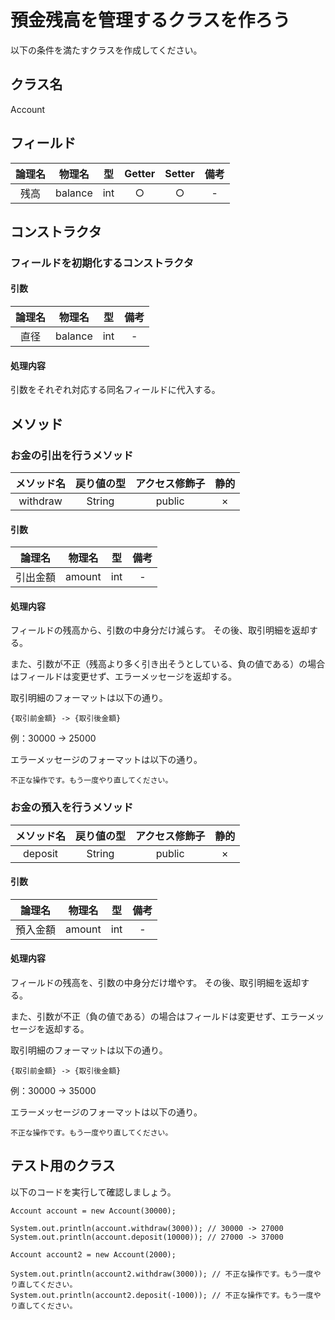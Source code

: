# 預金残高を管理するクラスを作ろう

以下の条件を満たすクラスを作成してください。

## クラス名

Account

## フィールド

| 論理名 | 物理名 | 型 | Getter | Setter | 備考 | 
|:-:|:-:|:-:|:-:|:-:|:-:|
|残高| balance | int | ○ | ○ | - |

## コンストラクタ

### フィールドを初期化するコンストラクタ

#### 引数

| 論理名 | 物理名 | 型 | 備考 | 
|:-:|:-:|:-:|:-:|
|直径| balance | int | - |

#### 処理内容

引数をそれぞれ対応する同名フィールドに代入する。

## メソッド

### お金の引出を行うメソッド

|メソッド名 | 戻り値の型 | アクセス修飾子 | 静的 | 
|:-:|:-:|:-:|:-:|
| withdraw | String | public | × | 

#### 引数

| 論理名 | 物理名 | 型 | 備考 | 
|:-:|:-:|:-:|:-:|
|引出金額| amount | int | - |

#### 処理内容

フィールドの残高から、引数の中身分だけ減らす。
その後、取引明細を返却する。

また、引数が不正（残高より多く引き出そうとしている、負の値である）の場合はフィールドは変更せず、エラーメッセージを返却する。

取引明細のフォーマットは以下の通り。
```
{取引前金額} -> {取引後金額} 
```

例：30000 -> 25000 


エラーメッセージのフォーマットは以下の通り。
```
不正な操作です。もう一度やり直してください。
```

### お金の預入を行うメソッド

|メソッド名 | 戻り値の型 | アクセス修飾子 | 静的 | 
|:-:|:-:|:-:|:-:|
| deposit | String | public | × | 

#### 引数

| 論理名 | 物理名 | 型 | 備考 | 
|:-:|:-:|:-:|:-:|
|預入金額| amount | int | - |

#### 処理内容

フィールドの残高を、引数の中身分だけ増やす。
その後、取引明細を返却する。

また、引数が不正（負の値である）の場合はフィールドは変更せず、エラーメッセージを返却する。

取引明細のフォーマットは以下の通り。
```
{取引前金額} -> {取引後金額} 
```

例：30000 -> 35000 


エラーメッセージのフォーマットは以下の通り。
```
不正な操作です。もう一度やり直してください。
```

## テスト用のクラス

以下のコードを実行して確認しましょう。

```
Account account = new Account(30000);

System.out.println(account.withdraw(3000)); // 30000 -> 27000
System.out.println(account.deposit(10000)); // 27000 -> 37000

Account account2 = new Account(2000);

System.out.println(account2.withdraw(3000)); // 不正な操作です。もう一度やり直してください。
System.out.println(account2.deposit(-1000)); // 不正な操作です。もう一度やり直してください。
```
